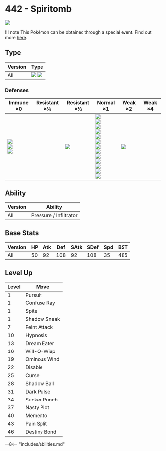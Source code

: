 # 442 - Spiritomb
![][442]

!!! note
    This Pokémon can be obtained through a special event. Find out more [here](../../special_events/#spiritomb).

## Type

Version | Type
---     | ---
All     | ![][ghost]  ![][dark]

### Defenses

Immune ×0                                        | Resistant ×¼ | Resistant ×½    | Normal ×1                                                                                                                                                                             | Weak ×2        | Weak ×4
---                                              | ---          | ---             | ---                                                                                                                                                                                   | ---            | ---
![][normal]<br>![][fighting]<br>![][psychic]<br> | &nbsp;       | ![][poison]<br> | ![][flying]<br>![][ground]<br>![][rock]<br>![][bug]<br>![][ghost]<br>![][steel]<br>![][fire]<br>![][water]<br>![][grass]<br>![][electric]<br>![][ice]<br>![][dragon]<br>![][dark]<br> | ![][fairy]<br> | &nbsp;

## Ability

Version | Ability
---     | ---
All     | Pressure / Infiltrator

## Base Stats

Version | HP  | Atk | Def | SAtk | SDef | Spd | BST
---     | --- | --- | --- | ---  | ---  | --- | ---
All     | 50  | 92  | 108 | 92   | 108  | 35  | 485

## Level Up

Level | Move
---   | ---
1     | Pursuit
1     | Confuse Ray
1     | Spite
1     | Shadow Sneak
7     | Feint Attack
10    | Hypnosis
13    | Dream Eater
16    | Will-O-Wisp
19    | Ominous Wind
22    | Disable
25    | Curse
28    | Shadow Ball
31    | Dark Pulse
34    | Sucker Punch
37    | Nasty Plot
40    | Memento
43    | Pain Split
46    | Destiny Bond


--8<-- "includes/abilities.md"

[442]: ../img/pokemon/442.png
[normal]: ../img/types/normal.png
[fire]: ../img/types/fire.png
[fighting]: ../img/types/fighting.png
[water]: ../img/types/water.png
[flying]: ../img/types/flying.png
[grass]: ../img/types/grass.png
[poison]: ../img/types/poison.png
[electric]: ../img/types/electric.png
[ground]: ../img/types/ground.png
[psychic]: ../img/types/psychic.png
[rock]: ../img/types/rock.png
[ice]: ../img/types/ice.png
[bug]: ../img/types/bug.png
[dragon]: ../img/types/dragon.png
[ghost]: ../img/types/ghost.png
[dark]: ../img/types/dark.png
[steel]: ../img/types/steel.png
[fairy]: ../img/types/fairy.png
